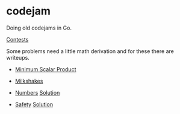 codejam
=======

Doing old codejams in Go.

[Contests](https://code.google.com/codejam/contests.html)

Some problems need a little math derivation and for these there are writeups.

- [Minimum Scalar Product](https://code.google.com/codejam/contest/32016/dashboard#s=p0)

- [Milkshakes](https://code.google.com/codejam/contest/32016/dashboard#s=p1)

- [Numbers](https://code.google.com/codejam/contest/32016/dashboard#s=p2) [Solution](numbers/doc/threeplussqrtfive.pdf)

- [Safety](https://code.google.com/codejam/contest/1836486/dashboard#s=p0) [Solution](safety/doc/safety.pdf)


